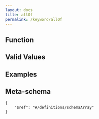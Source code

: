 ```yaml
---
layout: docs
title: allOf
permalink: /keyword/allOf
---
```


## Function


## Valid Values


## Examples


## Meta-schema

	{
		"$ref": "#/definitions/schemaArray"
	}

